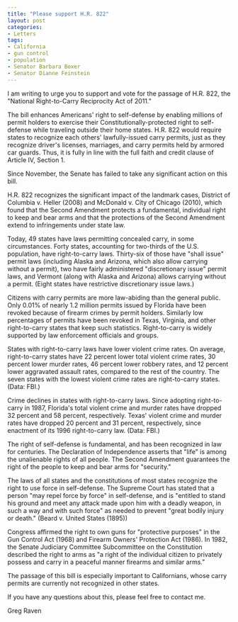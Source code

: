 ```yaml
---
title: "Please support H.R. 822"
layout: post
categories:
- Letters
tags:
- California
- gun control
- population
- Senator Barbara Boxer
- Senator Dianne Feinstein
---
```


I am writing to urge you to support and vote for the passage of H.R. 822, the "National Right-to-Carry Reciprocity Act of 2011."  
  
The bill enhances Americans' right to self-defense by enabling millions of permit holders to exercise their Constitutionally-protected right to self-defense while traveling outside their home states. H.R. 822 would require states to recognize each others' lawfully-issued carry permits, just as they recognize driver's licenses, marriages, and carry permits held by armored car guards. Thus, it is fully in line with the full faith and credit clause of Article IV, Section 1.

Since November, the Senate has failed to take any significant action on this bill.

H.R. 822 recognizes the significant impact of the landmark cases, District of Columbia v. Heller (2008) and McDonald v. City of Chicago (2010), which found that the Second Amendment protects a fundamental, individual right to keep and bear arms and that the protections of the Second Amendment extend to infringements under state law.

Today, 49 states have laws permitting concealed carry, in some circumstances. Forty states, accounting for two-thirds of the U.S. population, have right-to-carry laws. Thirty-six of those have "shall issue" permit laws (including Alaska and Arizona, which also allow carrying without a permit), two have fairly administered "discretionary issue" permit laws, and Vermont (along with Alaska and Arizona) allows carrying without a permit. (Eight states have restrictive discretionary issue laws.)

Citizens with carry permits are more law-abiding than the general public. Only 0.01% of nearly 1.2 million permits issued by Florida have been revoked because of firearm crimes by permit holders. Similarly low percentages of permits have been revoked in Texas, Virginia, and other right-to-carry states that keep such statistics. Right-to-carry is widely supported by law enforcement officials and groups.

States with right-to-carry laws have lower violent crime rates. On average, right-to-carry states have 22 percent lower total violent crime rates, 30 percent lower murder rates, 46 percent lower robbery rates, and 12 percent lower aggravated assault rates, compared to the rest of the country. The seven states with the lowest violent crime rates are right-to-carry states. (Data: FBI.)

Crime declines in states with right-to-carry laws. Since adopting right-to-carry in 1987, Florida's total violent crime and murder rates have dropped 32 percent and 58 percent, respectively. Texas' violent crime and murder rates have dropped 20 percent and 31 percent, respectively, since enactment of its 1996 right-to-carry law. (Data: FBI.)

The right of self-defense is fundamental, and has been recognized in law for centuries. The Declaration of Independence asserts that "life" is among the unalienable rights of all people. The Second Amendment guarantees the right of the people to keep and bear arms for "security."

The laws of all states and the constitutions of most states recognize the right to use force in self-defense. The Supreme Court has stated that a person "may repel force by force" in self-defense, and is "entitled to stand his ground and meet any attack made upon him with a deadly weapon, in such a way and with such force" as needed to prevent "great bodily injury or death." (Beard v. United States (1895))

Congress affirmed the right to own guns for "protective purposes" in the Gun Control Act (1968) and Firearm Owners' Protection Act (1986). In 1982, the Senate Judiciary Committee Subcommittee on the Constitution described the right to arms as "a right of the individual citizen to privately possess and carry in a peaceful manner firearms and similar arms."

The passage of this bill is especially important to Californians, whose carry permits are currently not recognized in other states.

If you have any questions about this, please feel free to contact me.

Greg Raven